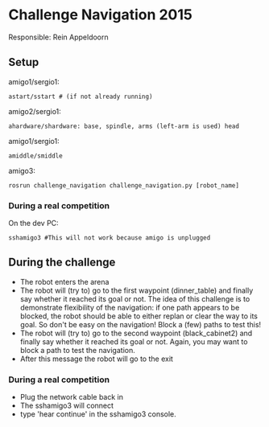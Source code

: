 # Challenge Navigation 2015
Responsible: Rein Appeldoorn

## Setup
amigo1/sergio1:

    astart/sstart # (if not already running)

amigo2/sergio1:

    ahardware/shardware: base, spindle, arms (left-arm is used) head

amigo1/sergio1:

    amiddle/smiddle

amigo3:

    rosrun challenge_navigation challenge_navigation.py [robot_name]

### During a real competition
On the dev PC:

    sshamigo3 #This will not work because amigo is unplugged

## During the challenge

- The robot enters the arena
- The robot will (try to) go to the first waypoint (dinner_table) and finally say whether it reached its goal or not. The idea of this challenge is to demonstrate flexibility of the navigation: if one path appears to be blocked, the robot should be able to either replan or clear the way to its goal. So don't be easy on the navigation! Block a (few) paths to test this!
- The robot will (try to) go to the second waypoint (black_cabinet2) and finally say whether it reached its goal or not. Again, you may want to block a path to test the navigation.
- After this message the robot will go to the exit

### During a real competition

- Plug the network cable back in
- The sshamigo3 will connect
- type 'hear continue' in the sshamigo3 console.

